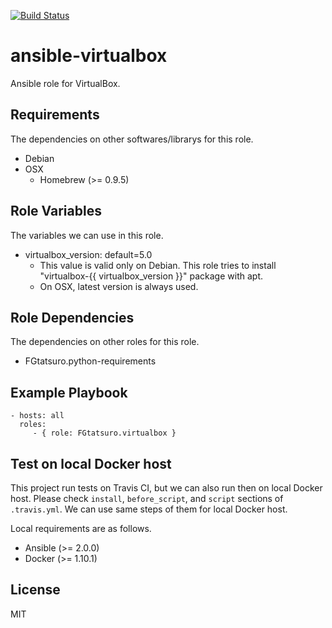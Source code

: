 [![Build Status](https://travis-ci.org/FGtatsuro/ansible-virtualbox.svg?branch=master)](https://travis-ci.org/FGtatsuro/ansible-virtualbox)

ansible-virtualbox
====================================

Ansible role for VirtualBox.

Requirements
------------

The dependencies on other softwares/librarys for this role.

- Debian
- OSX
  - Homebrew (>= 0.9.5)

Role Variables
--------------

The variables we can use in this role.

- virtualbox_version: default=5.0 
  - This value is valid only on Debian. This role tries to install "virtualbox-{{ virtualbox_version }}" package with apt.
  - On OSX, latest version is always used.

Role Dependencies
-----------------

The dependencies on other roles for this role.

- FGtatsuro.python-requirements

Example Playbook
----------------

    - hosts: all
      roles:
         - { role: FGtatsuro.virtualbox }

Test on local Docker host
-------------------------

This project run tests on Travis CI, but we can also run then on local Docker host.
Please check `install`, `before_script`, and `script` sections of `.travis.yml`. 
We can use same steps of them for local Docker host.

Local requirements are as follows.

- Ansible (>= 2.0.0)
- Docker (>= 1.10.1)

License
-------

MIT
